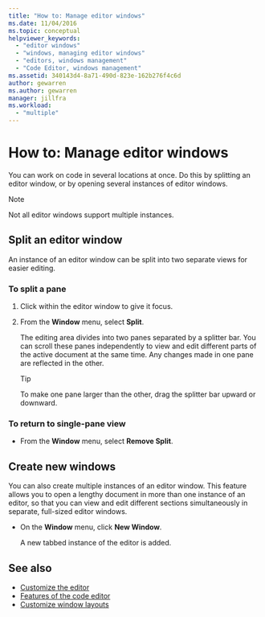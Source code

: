 ```yaml
---
title: "How to: Manage editor windows"
ms.date: 11/04/2016
ms.topic: conceptual
helpviewer_keywords:
  - "editor windows"
  - "windows, managing editor windows"
  - "editors, windows management"
  - "Code Editor, windows management"
ms.assetid: 340143d4-8a71-490d-823e-162b276f4c6d
author: gewarren
ms.author: gewarren
manager: jillfra
ms.workload:
  - "multiple"
---
```

# How to: Manage editor windows

You can work on code in several locations at once. Do this by splitting an editor window, or by opening several instances of editor windows.

> [!NOTE]
> Not all editor windows support multiple instances.

## Split an editor window

An instance of an editor window can be split into two separate views for easier editing.

### To split a pane

1.  Click within the editor window to give it focus.

2.  From the **Window** menu, select **Split**.

     The editing area divides into two panes separated by a splitter bar. You can scroll these panes independently to view and edit different parts of the active document at the same time. Any changes made in one pane are reflected in the other.

    > [!TIP]
    > To make one pane larger than the other, drag the splitter bar upward or downward.

### To return to single-pane view

-   From the **Window** menu, select **Remove Split**.

## Create new windows

You can also create multiple instances of an editor window. This feature allows you to open a lengthy document in more than one instance of an editor, so that you can view and edit different sections simultaneously in separate, full-sized editor windows.

- On the **Window** menu, click **New Window**.

   A new tabbed instance of the editor is added.

## See also

- [Customize the editor](../ide/customizing-the-editor.md)
- [Features of the code editor](../ide/writing-code-in-the-code-and-text-editor.md)
- [Customize window layouts](../ide/customizing-window-layouts-in-visual-studio.md)